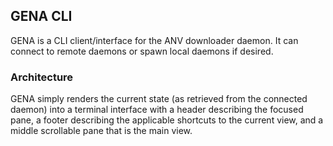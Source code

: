 ## GENA CLI
GENA is a CLI client/interface for the ANV downloader daemon. It can connect to remote daemons or spawn local daemons if desired.

### Architecture
GENA simply renders the current state (as retrieved from the connected daemon) into a terminal interface with a header describing the focused pane, a footer describing the applicable shortcuts to the current view, and a middle scrollable pane that is the main view.
